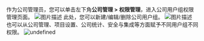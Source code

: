 作为公司管理员，您可以单击左下角**公司管理 > 权限管理**，进入公司用户组权限管理页面。
![图片描述](https://main.qcloudimg.com/raw/5720ca539e5369a299b701d8d4a42447.png)
此处，您可以新建/编辑/删除公司用户组。
![图片描述](https://main.qcloudimg.com/raw/a3671ff4e1104d566de2e636e152535c.png)
也可以从公司管理、项目设置、公司统计、安全与集成等方面赋予不同用户组不同权限。
![undefined](https://main.qcloudimg.com/raw/4a3f3c8c3690ea89d3ef2220b813f3e7.png)
 

